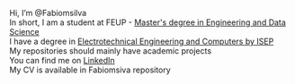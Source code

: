 Hi, I’m @Fabiomsilva <br/> 
In short, I am a student at FEUP - [Master's degree in Engineering and Data Science](https://sigarra.up.pt/feup/pt/cur_geral.cur_view?pv_curso_id=20521&pv_origem=CAND) <br/> 
I have a degree in [Electrotechnical Engineering and Computers by ISEP](https://www.isep.ipp.pt/Course/Course/23) <br/>
My repositories should mainly have academic projects <br/>
You can find me on [LinkedIn](https://www.linkedin.com/in/fabiomotasilva/) <br/>
My CV is available in Fabiomsiva repository <br/>
